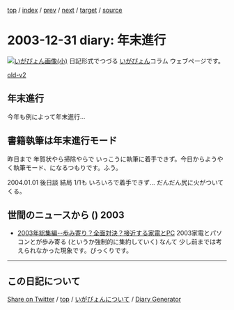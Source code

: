 [top](../index.html) 
 / [index](index.html) 
 / [prev](https://igapyon.github.io/diary/2003/ig031230.html) 
 / [next](https://igapyon.github.io/diary/2004/ig040102.html) 
 / [target](https://igapyon.github.io/diary/2003/ig031231.html) 
 / [source](https://github.com/igapyon/diary/blob/gh-pages/2003/ig031231.html.src.md) 

2003-12-31 diary: 年末進行
=====================================================================================================
[![いがぴょん画像(小)](https://igapyon.github.io/diary/images/iga200306s.jpg "いがぴょん")](https://igapyon.github.io/diary/memo/memoigapyon.html) 日記形式でつづる [いがぴょん](https://igapyon.github.io/diary/memo/memoigapyon.html)コラム ウェブページです。

[old-v2](ig031231-orig.html)

## 年末進行

今年も例によって年末進行…


## 書籍執筆は年末進行モード

昨日まで 年賀状やら掃除やらで いっこうに執筆に着手できず。今日からようやく執筆モード、になるつもりです。ふう。

2004.01.01 後日談 結局 1/1も いろいろで着手できず… だんだん尻に火がついてくる。

## 世間のニュースから () 2003

* [2003年総集編--歩み寄り？全面対決？接近する家電とPC](http://japan.cnet.com/news/tech/story/0,2000047674,20063448,00.htm)  2003家電とパソコンとが歩み寄る (というか強制的に集約していく) なんて 少し前までは考えられなかった現象です。びっくりです。

----------------------------------------------------------------------------------------------------

## この日記について

[Share on Twitter](https://twitter.com/intent/tweet?hashtags=igapyon%2Cdiary%2C%E3%81%84%E3%81%8C%E3%81%B4%E3%82%87%E3%82%93&text=%E5%B9%B4%E6%9C%AB%E9%80%B2%E8%A1%8C&url=https%3A%2F%2Figapyon.github.io%2Fdiary%2F2003%2Fig031231.html) / [top](../index.html) / [いがぴょんについて](https://igapyon.github.io/diary/memo/memoigapyon.html) / [Diary Generator](https://github.com/igapyon/igapyonv3)
